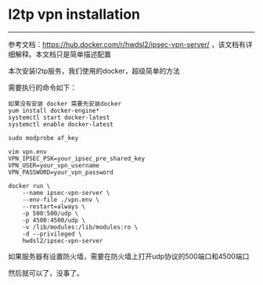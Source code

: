 # l2tp vpn installation

---
参考文档：https://hub.docker.com/r/hwdsl2/ipsec-vpn-server/ ，该文档有详细解释。本文档只是简单描述配置

本次安装l2tp服务，我们使用的docker，超级简单的方法

需要执行的命令如下：
```
如果没有安装 docker 需要先安装docker
yum install docker-engine*
systemctl start docker-latest
systemctl enable docker-latest

sudo modprobe af_key

vim vpn.env
VPN_IPSEC_PSK=your_ipsec_pre_shared_key
VPN_USER=your_vpn_username
VPN_PASSWORD=your_vpn_password

docker run \
    --name ipsec-vpn-server \
    --env-file ./vpn.env \
    --restart=always \
    -p 500:500/udp \
    -p 4500:4500/udp \
    -v /lib/modules:/lib/modules:ro \
    -d --privileged \
    hwdsl2/ipsec-vpn-server 

```
如果服务器有设置防火墙，需要在防火墙上打开udp协议的500端口和4500端口

然后就可以了，没事了。
